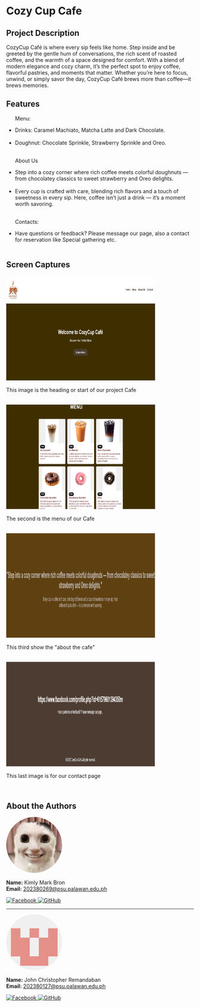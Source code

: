 
# Cozy Cup Cafe

## Project Description
CozyCup Café is where every sip feels like home. Step inside and be greeted by the gentle hum of conversations, the rich scent of roasted coffee, and the warmth of a space designed for comfort. With a blend of modern elegance and cozy charm, it’s the perfect spot to enjoy coffee, flavorful pastries, and moments that matter. Whether you’re here to focus, unwind, or simply savor the day, CozyCup Café brews more than coffee—it brews memories.

## Features 
<ul>
    <p>Menu:</p>
    <li> Drinks: Caramel Machiato, Matcha Latte and Dark Chocolate. </li><br>
    <li> Doughnut: Chocolate Sprinkle, Strawberry Sprinkle and Oreo. </li><br>
    <P>About Us</p>
    <li>Step into a cozy corner where rich coffee meets colorful doughnuts — from chocolatey classics to sweet strawberry and Oreo delights.</li><br>
    <li>Every cup is crafted with care, blending rich flavors and a touch of sweetness in every sip. Here, coffee isn’t just a drink — it’s a moment worth savoring. </li><br>
    <p>Contacts:</p>
    <li>Have questions or feedback? Please message our page, also a contact for reservation like Special gathering etc. </li><br>
</ul>

## Screen Captures

<img src="a.png" width="400" height="280">
<p>This image is the heading or start of our project Cafe</p>
<br>
<img src="b.png" width="400" height="280">
<p>The second is the menu of our Cafe</p>
<br>
<img src="c.png" width="400" height="280">
<p>This third show the "about the cafe"</p>
<br>
<img src="d.png" width="400" height="280">  
<p>This last image is for our contact page</p>
<br>

## About the Authors

<img src = "PfpBron.jpg" width="150" style="border-radius:50%;" alt="Author Avatar">

**Name:** Kimly Mark Bron  
**Email:** 202380269@psu.palawan.edu.ph

<a href="https://www.facebook.com/kimlymark.bron.3">
  <img src="https://raw.githubusercontent.com/gauravghongde/social-icons/master/SVG/Color/Facebook.svg"  width="40" alt="Facebook" >
<a href="https://github.com/202380269">
  <img src="https://raw.githubusercontent.com/gauravghongde/social-icons/master/SVG/Color/Github.svg" width="40" alt="GitHub">
</a>

---

<img src = "PfpRemandaban.png" width="150" style="border-radius:50%;" alt="Author Avatar">

**Name:** John Christopher Remandaban  
**Email:** 202380127@psu.palawan.edu.ph

<a href="https://www.facebook.com/jc.remandaban.2024">
  <img src="https://raw.githubusercontent.com/gauravghongde/social-icons/master/SVG/Color/Facebook.svg"  width="40" alt="Facebook" >
<a href="https://github.com/JohnChristopherRemandaban">
  <img src="https://raw.githubusercontent.com/gauravghongde/social-icons/master/SVG/Color/Github.svg" width="40" alt="GitHub">
</a>
